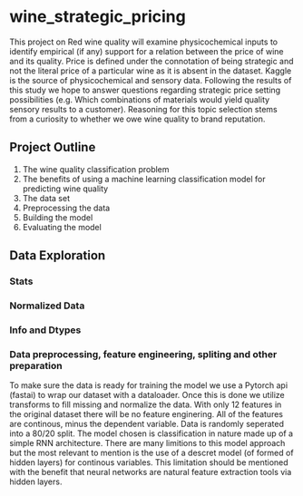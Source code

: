 # wine_strategic_pricing
This project on Red wine quality will examine physicochemical inputs to identify empirical (if any) support for a relation between the price of wine and its quality. Price is defined under the connotation of being strategic and not the literal price of a particular wine as it is absent in the dataset. Kaggle is the source of physicochemical and sensory data. Following the results of this study we hope to answer questions regarding strategic price setting possibilities (e.g. Which combinations of materials would yield quality sensory results to a customer). Reasoning for this topic selection stems from a curiosity to whether we owe wine quality to brand reputation.

## Project Outline
1. The wine quality classification problem
2. The benefits of using a machine learning classification model for predicting wine quality
3. The data set
4. Preprocessing the data
5. Building the model
6. Evaluating the model


## Data Exploration

### Stats

### Normalized Data

### Info and Dtypes

### Data preprocessing, feature engineering, spliting and other preparation
To make sure the data is ready for training the model we use a Pytorch api (fastai) to wrap our dataset with a dataloader. Once this is done we utilize transforms to fill missing and normalize the data. With only 12 features in the original dataset there will be no feature enginering. All of the features are continous, minus the dependent variable. Data is randomly seperated into a 80/20 split. The model chosen is classification in nature made up of a simple RNN architecture. There are many limitions to this model approach but the most relevant to mention is the use of a descret model (of formed of hidden layers) for continous variables. This limitation should be mentioned with the benefit that neural networks are natural feature extraction tools via hidden layers.
